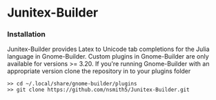 # Junitex-Builder

### Installation

Junitex-Builder provides Latex to Unicode tab completions for the Julia language in Gnome-Builder. Custom plugins in Gnome-Builder are only available for versions >= 3.20. If you're running Gnome-Builder with an appropriate version clone the repository in to your plugins folder

```
>> cd ~/.local/share/gnome-builder/plugins
>> git clone https://github.com/nsmith5/Junitex-Builder.git
```

